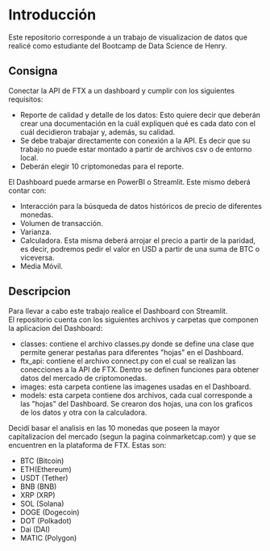 # Introducción
Este repositorio corresponde a un trabajo de visualizacion de datos que realicé como estudiante del Bootcamp de Data Science de Henry.

## Consigna
Conectar la API de FTX a un dashboard y cumplir con los siguientes requisitos:<br>

* Reporte de calidad y detalle de los datos: Esto quiere decir que deberán crear una documentación en la cuál expliquen qué es cada dato con el cuál decidieron trabajar y, además, su calidad.
* Se debe trabajar directamente con conexión a la API. Es decir que su trabajo no puede estar montado a partir de archivos csv o de entorno local.
* Deberán elegir 10 criptomonedas para el reporte.<br>

El Dashboard puede armarse en PowerBI o Streamlit. Este mismo deberá contar con:<br>
* Interacción para la búsqueda de datos históricos de precio de diferentes monedas.
* Volumen de transacción.
* Varianza.
* Calculadora. Esta misma deberá arrojar el precio a partir de la paridad, es decir, podremos pedir el valor en USD a partir de una suma de BTC o viceversa.
* Media Móvil.

## Descripcion
Para llevar a cabo este trabajo realice el Dashboard con Streamlit.<br>
El repositorio cuenta con los siguientes archivos y carpetas que componen la aplicacion del Dashboard:
* classes: contiene el archivo classes.py donde se define una clase que permite generar pestañas para diferentes "hojas" en el Dashboard.
* ftx_api: contiene el archivo connect.py con el cual se realizan las conecciones a la API de FTX. Dentro se definen funciones para obtener datos del mercado de criptomonedas.
* images: esta carpeta contiene las imagenes usadas en el Dashboard.
* models: esta carpeta contiene dos archivos, cada cual corresponde a las "hojas" del Dashboard. Se crearon dos hojas, una con los graficos de los datos y otra con la calculadora.<br>

Decidí basar el analisis en las 10 monedas que poseen la mayor capitalizacion del mercado (segun la pagina  coinmarketcap.com) y que se encuentren en la plataforma de FTX. Estas son:
* BTC (Bitcoin)
* ETH(Ethereum)
* USDT (Tether)
* BNB (BNB)
* XRP (XRP)
* SOL (Solana) 
* DOGE (Dogecoin)
* DOT (Polkadot)
* Dai (DAI)
* MATIC (Polygon)